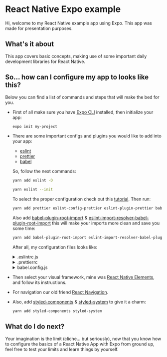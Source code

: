 # React Native Expo example

Hi, welcome to my React Native example app using Expo. This app was made for presentation purposes.

## What's it about

This app covers basic concepts, making use of some important daily development libraries for React Native.

## So... how can I configure my app to looks like this?

Below you can find a list of commands and steps that will make the bed for you.

- First of all make sure you have [Expo CLI](https://expo.io/) installed, then initialize your app:

  ```sh
  expo init my-project
  ```

- There are some important configs and plugins you would like to add into your app:

  - [eslint](https://eslint.org/)
  - [prettier](https://prettier.io/)
  - [babel](https://babeljs.io/)

  So, follow the next commands:

  ```sh
  yarn add eslint -D

  yarn eslint --init
  ```

  To select the proper configuration check out this [tutorial](https://henriquetavares.com/pt-br/setting-eslint-on-reactjs-and-react-native/).
  Then run:

  ```sh
  yarn add prettier eslint-config-prettier eslint-plugin-prettier babel-eslint -D
  ```

  Also add [babel-plugin-root-import](https://www.npmjs.com/package/babel-plugin-root-import) & [eslint-import-resolver-babel-plugin-root-import](https://github.com/unconfident/eslint-import-resolver-babel-plugin-root-import) this will make your imports more clean and save you some time:

  ```sh
  yarn add babel-plugin-root-import eslint-import-resolver-babel-plugin-root-import -D
  ```

  After all, my configuration files looks like:

  <details><summary>.eslintrc.js</summary>
    <p>

  ```js
  module.exports = {
    env: {
      browser: true,
      es6: true
    },
    extends: ['airbnb', 'prettier', 'prettier/react'],
    globals: {
      Atomics: 'readonly',
      SharedArrayBuffer: 'readonly',
      __DEV__: 'readonly'
    },
    parser: 'babel-eslint',
    parserOptions: {
      ecmaFeatures: {
        jsx: true
      },
      ecmaVersion: 2018,
      sourceType: 'module'
    },
    plugins: ['react', 'prettier'],
    rules: {
      'prettier/prettier': 'error',
      'react/jsx-filename-extension': ['warn', { extensions: ['.jsx', '.js'] }],
      'import/prefer-default-export': 'off',
      'no-param-reassign': 'off',
      'no-console': ['error', { allow: ['tron'] }],
      'react/no-unescaped-entities': 'off',
      'react/jsx-props-no-spreading': 'off'
    },
    settings: {
      'import/resolver': {
        'babel-plugin-root-import': {
          rootPathPrefix: '~',
          rootPathSuffix: 'src'
        }
      }
    }
  }
  ```

    </p>
  </details>

  <details><summary>.prettierrc</summary>
    <p>

  ```json
  {
    "singleQuote": true,
    "trailingComma": "none",
    "semi": false
  }
  ```

    </p>
  </details>

  <details><summary>babel.config.js</summary>
    <p>

  ```js
  module.exports = (api) => {
    api.cache(true)
    return {
      presets: ['babel-preset-expo'],
      plugins: [
        [
          'babel-plugin-root-import',
          {
            rootPathSuffix: './src',
            rootPathPrefix: '~/'
          }
        ]
      ]
    }
  }
  ```

    </p>
  </details>

- Then select your visual framework, mine was [React Native Elements](https://reactnativeelements.com/docs/), and follow its instructions.

- For navigation our old friend [React Navigation](https://reactnavigation.org/).

- Also, add [styled-components](https://styled-components.com/) & [styled-system](https://styled-system.com/) to give it a charm:

  ```sh
  yarn add styled-components styled-system
  ```

## What do I do next?

Your imagination is the limit (cliche... but seriously), now that you know how to configure the basics of a React Native App with Expo from ground up, feel free to test your limits and learn things by yourself.